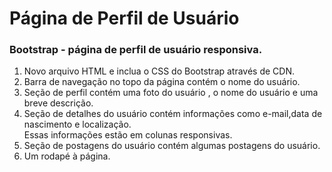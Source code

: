 # Página de Perfil de Usuário
### Bootstrap - página de perfil de usuário responsiva. 
1. Novo arquivo HTML e inclua o CSS do Bootstrap através de CDN. 
2. Barra de navegação no topo da página contém o nome do usuário. 
3. Seção de perfil contém uma foto do usuário , o nome do usuário e uma breve descrição. 
4. Seção de detalhes do usuário contém informações como e-mail,data de nascimento e localização.  
Essas informações estão em colunas responsivas. 
5. Seção de postagens do usuário contém algumas postagens do usuário.
6. Um rodapé à página. 
